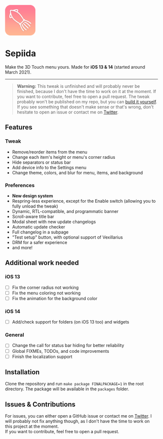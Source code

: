 <img width="100" src="./Preferences/Resources/icon@3x.png" alt="Sepiida icon" />

# Sepiida

Make the 3D Touch menu yours. Made for **iOS 13 & 14** (started around March 2021).

---
> **Warning:**
> This tweak is unfinished and will probably never be finished, because I don't have the time to work on it at the moment. If you want to contribute, feel free to open a pull request.
> The tweak probably won't be published on my repo, but you can [build it yourself](#installation).
> If you see something that doesn't make sense or that's wrong, don't hesitate to open an issue or contact me on [Twitter](https://twitter.com/RedenticDev).

## Features

### Tweak

- Remove/reorder items from the menu
- Change each item's height or menu's corner radius
- Hide separators or status bar
- Add device info to the Settings menu
- Change theme, colors, and blur for menu, items, and background

### Preferences

- **New design system**
- Respring-less experience, except for the Enable switch (allowing you to fully unload the tweak)
- Dynamic, RTL-compatible, and programmatic banner
- Scroll-aware title bar
- Modal sheet with new update changelogs
- Automatic update checker
- Full changelog in a subpage
- "Test setup" button, with optional support of Vexillarius
- DRM for a safer experience
- and more!

## Additional work needed

### iOS 13

- [ ] Fix the corner radius not working
- [ ] Fix the menu coloring not working
- [ ] Fix the animation for the background color

### iOS 14

- [ ] Add/check support for folders (on iOS 13 too) and widgets

### General

- [ ] Change the call for status bar hiding for better reliability
- [ ] Global FIXMEs, TODOs, and code improvements
- [ ] Finish the localization support

## Installation

Clone the repository and run `make package FINALPACKAGE=1` in the root directory. The package will be available in the `packages` folder.

## Issues & Contributions

For issues, you can either open a GitHub issue or contact me on [Twitter](https://twitter.com/RedenticDev). I will probably not fix anything though, as I don't have the time to work on this project at the moment.  
If you want to contribute, feel free to open a pull request.
